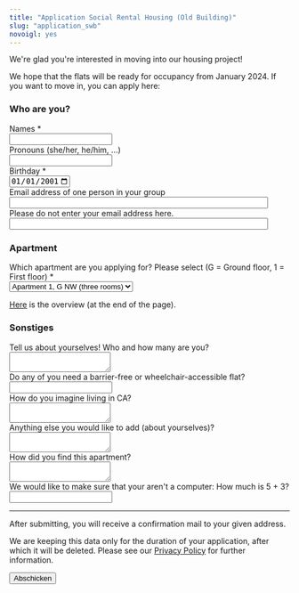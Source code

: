 ```yaml
---
title: "Application Social Rental Housing (Old Building)"
slug: "application_swb"
novoigl: yes
---
```


<form action="/website/bewerbung_sowobau/send.php" method="post" accept-charset="utf-8">
<p>We're glad you're interested in moving into our housing project!

We hope that the flats will be ready for occupancy from January 2024.
If you want to move in, you can apply here:</p>

<h3>Who are you?</h3>
<!--<div class="field">
    <label class="label" for="group_size">Wie viele seid ihr? *</label>
	<div class="control">
        <input type="number" name="group_size" value="" class="input required" required/>
    </div>
</div>-->
<!-- open as many name, pronoun, age and occupation fields as there are group members -->
<div class="field">
    <label class="label" for="full_name">Names *</label>
	<div class="control has-icons-left">
        <input type="text" name="full_name" value="" class="input required" maxlength="100" required/>
        <span class="icon is-small is-left">
            <i class="icon-user"></i>
        </span>
    </div>
</div>
<div class="field">
    <label class="label" for="pronouns">Pronouns (she/her, he/him, ...)</label>
    <div class="control">
        <input class="input" type="text" placeholder="" maxlength="60" name="pronouns">
    </div>
</div>
<div class="field">
    <label class="label" for="age">Birthday *</label>
    <div class="control">
        <input class="input required" type="date" id="age" name="age" value="2001-01-01" min="1940-01-01" max="2010-12-31" required />
    </div>
</div>
<div class="field">
    <label class="label" for="email">Email address of one person in your group</label>
    <div class="control has-icons-left">
        <input type="email" name="email" value="" class="input required email"
            id="email" size="55" required/>
        <span class="icon is-small is-left">
            <i class="icon-mail-alt"></i>
        </span>
    </div>
</div>
<!-- Schutz vor der Benutzung des Formulars mit Computern. Es ist wird nicht angezeigt. -->
<div class="field extra-field">
    <label class="label" for="mail">Please do not enter your email address here.</label>
    <div class="control has-icons-left">
        <input type="email" name="mail" value="" class="input email"
            id="mail" size="55"/>
    </div>
</div>

<h3>Apartment</h3>
<div class="field">
    <label class="label" for="apartment"> Which apartment are you applying for? Please select (G = Ground floor, 1 = First floor) *</label>
	<div class="control">
        <div class="select">
            <select name="apartment">
                <option>Apartment 1, G NW (three rooms)</option>
                <option>Apartment 2, G SW (three rooms)</option>
                <option>Apartment 3, G NE (four rooms)</option>
                <option>Apartment 4, G SE (three rooms)</option>
                <option>Apartment 5, 1 NW (three rooms)</option>
                <option>Apartment 6, 1 SW (three rooms)</option>
            </select>
        </div>    </div>
</div>
    <p class="help"><a href="/mietwohnraum">Here</a> is the overview (at the end of the page).</p>


<h3>Sonstiges</h3>
<div class="field">
    <label class="label" for="wer">Tell us about yourselves! Who and how many are you?
    <div class="control">
        <textarea name="wer" class="textarea" placeholder="" minlength="300" maxlength="1000"></textarea>
    </div>
</div>
<div class="field">
    <label class="label" for="barrier_free">Do any of you need a barrier-free or wheelchair-accessible flat?</label>
    <div class="control">
        <input class="input" type="text" placeholder="" maxlength="60" name="barrier_free">
    </div>
</div>
<!-- <div class="field">
    <label class="label" for="children">Gibt es in eurer Gruppe Kinder, die mit einziehen würden?</label>
    <div class="control">
        <input class="input" type="text" placeholder="" maxlength="60" name="children">
    </div>
</div>-->
<div class="field">
    <label class="label" for="wohnvorstellung">How do you imagine living in CA? </label>
    <div class="control">
        <textarea name="wohnvorstellung" class="textarea" placeholder=""
            maxlength="1000"></textarea>
    </div>
</div>
<div class="field">
    <label class="label" for="sonstiges">Anything else you would like to add (about yourselves)?</label>
    <div class="control">
        <textarea name="sonstiges" class="textarea" placeholder=""
            maxlength="1000"></textarea>
    </div>
</div>
<div class="field">
    <label class="label" for="info">How did you find this apartment?</label>
    <div class="control">
        <textarea name="info" class="textarea" placeholder=""
            maxlength="1000"></textarea>
    </div>
</div>
<div class="field">
    <label class="label" for="spam_protection">We would like to make sure that
    your aren't a computer: How much is 5 + 3? </label>
    <div class="spam_protection">
        <input class="input" type="text" placeholder="" maxlength="10" name="spam_protection">
    </div>
</div>
<hr>
<p>After submitting, you will receive a confirmation mail to your given address.</p>
<p>We are keeping this data only for the duration of your application, after which it will be deleted. Please see our <a href="https://collegiumacademicum.de/datenschutz/">Privacy Policy</a> for further information.</p>
<div class="field">
    <div class="control">
        <label class="sr-only" for="submit"></label>
          <input type="hidden" name="language" value="de">
        <input type="submit" name="submit" value="Abschicken" class="button is-link" id="submit">
    </div>
</div>

</form>
